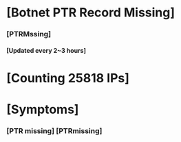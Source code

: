 # [Botnet PTR Record Missing]
### [PTRMssing]
#### [Updated every 2~3 hours]

# [Counting 25818 IPs]

# [Symptoms] 
###   [PTR missing] [PTRmissing]
